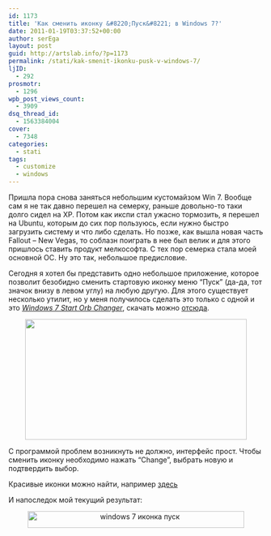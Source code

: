 ```yaml
---
id: 1173
title: 'Как сменить иконку &#8220;Пуск&#8221; в Windows 7?'
date: 2011-01-19T03:37:52+00:00
author: serEga
layout: post
guid: http://artslab.info/?p=1173
permalink: /stati/kak-smenit-ikonku-pusk-v-windows-7/
ljID:
  - 292
prosmotr:
  - 1296
wpb_post_views_count:
  - 3909
dsq_thread_id:
  - 1563384004
cover:
  - 7348
categories:
  - stati
tags:
  - customize
  - windows
---
```

Пришла пора снова заняться небольшим кустомайзом Win 7. Вообще сам я не так давно перешел на семерку, раньше довольно-то таки долго сидел на XP. Потом как икспи стал ужасно тормозить, я перешел на Ubuntu, которым до сих пор пользуюсь, если нужно быстро загрузить систему и что либо сделать. Но позже, как вышла новая часть Fallout &#8211; New Vegas, то соблазн поиграть в нее был велик и для этого пришлось ставить продукт мелкософта. С тех пор семерка стала моей основной ОС. Ну это так, небольшое предисловие.

Сегодня я хотел бы представить одно небольшое приложение, которое позволит безобидно сменить стартовую иконку меню &#8220;Пуск&#8221; (да-да, тот значок внизу в левом углу) на любую другую. Для этого существует несколько утилит, но у меня получилось сделать это только c одной и это _[Windows 7 Start Orb Changer](http://www.door2windows.com/windows-7-start-button-changer-change-your-windows-7-start-button-with-one-click/)_, скачать можно [отсюда](http://www.door2windows.com/wp-content/fdown/Windows%207%20Start%20Orb%20Changer.zip).

<center>
  <a href="http://artslab.info/wp-content/uploads/windows_7_start_orb_changer.png"><img src="http://artslab.info/wp-content/uploads/windows_7_start_orb_changer.png" alt="" title="windows_7_start_orb_changer" width="438" height="238" class="alignnone size-full wp-image-1174" /></a>
</center>

С программой проблем возникнуть не должно, интерфейс прост. Чтобы сменить иконку необходимо нажать &#8220;Change&#8221;, выбрать новую и подтвердить выбор.

Красивые иконки можно найти, например [здесь](http://browse.deviantart.com/customization/skins/windows7/startorbs/)

И напоследок мой текущий результат:

<center>
  <a href="http://artslab.info/wp-content/uploads/win_orb.jpg"><img src="http://artslab.info/wp-content/uploads/win_orb.jpg" alt="windows 7 иконка пуск" title="win_orb" width="428" height="33" class="alignnone size-full wp-image-1175" srcset="http://googledrive.com/host/0B9lHVSSSdxdxd0hjdUdmRzY3Tjg/win_orb.jpg 428w, http://googledrive.com/host/0B9lHVSSSdxdxd0hjdUdmRzY3Tjg/win_orb-300x23.jpg 300w" sizes="(max-width: 428px) 100vw, 428px" /></a>
</center>